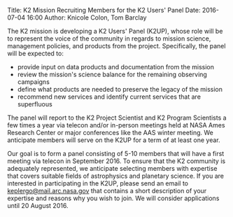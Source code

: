 Title: K2 Mission Recruiting Members for the K2 Users' Panel
Date: 2016-07-04 16:00
Author: Knicole Colon, Tom Barclay

The K2 mission is developing a K2 Users' Panel (K2UP), whose role will be to represent the voice of the community in regards to mission science, management policies, and products from the project.  Specifically, the panel will be expected to:

* provide input on data products and documentation from the mission
* review the mission's science balance for the remaining observing campaigns
* define what products are needed to preserve the legacy of the mission
* recommend new services and identify current services that are superfluous

The panel will report to the K2 Project Scientist and K2 Program Scientists a few times a year via telecon and/or in-person meetings held at NASA Ames Research Center or major conferences like the AAS winter meeting.  We anticipate members will serve on the K2UP for a term of at least one year.

Our goal is to form a panel consisting of 5-10 members that will have a first meeting via telecon in September 2016.  To ensure that the K2 community is adequately represented, we anticipate selecting members with expertise that covers suitable fields of astrophysics and planetary science.  If you are interested in participating in the K2UP, please send an email to <a href="mailto:keplergo@mail.arc.nasa.gov?Subject=K2UP">keplergo@mail.arc.nasa.gov</a> that contains a short description of your expertise and reasons why you wish to join. We will consider applications until 20 August 2016.
